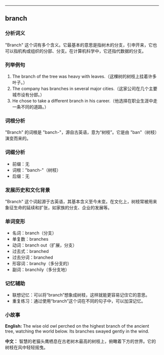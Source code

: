 
---------------
## branch
### 分析词义
"Branch" 这个词有多个含义。它最基本的意思是指树木的分支，引申开来，它也可以指机构或组织的分部、分支。在计算机科学中，它还指代数据的分支。

### 列举例句
1. The branch of the tree was heavy with leaves.（这棵树的树枝上挂着许多叶子。）
2. The company has branches in several major cities.（这家公司在几个主要城市设有分部。）
3. He chose to take a different branch in his career.（他选择在职业生涯中走一条不同的道路。）

### 词根分析
"Branch" 的词根是 "banch-"，源自古英语，意为“树枝”。它是由 "ban"（树枝）演变而来的。

### 词缀分析
- 前缀：无
- 词根："banch-"（树枝）
- 后缀：无

### 发展历史和文化背景
"Branch" 这个词起源于古英语，其基本含义至今未变。在文化上，树枝常被用来象征生命的延续和扩张，如家族的分支、企业的发展等。

### 单词变形
- 名词：branch（分支）
- 单复数：branches
- 动词：branch out（扩展，分支）
- 过去式：branched
- 过去分词：branched
- 形容词：branchy（多分支的）
- 副词：branchily（多分支地）

### 记忆辅助
- 联想记忆：可以将“branch”想象成树枝，这样就能更容易记住它的意思。
- 重复练习：通过使用“branch”这个词在不同的句子中，可以加深记忆。

### 小故事
**English:**
The wise old owl perched on the highest branch of the ancient tree, watching the world below. Its branches swayed gently in the wind.

**中文：**
智慧的老猫头鹰栖息在古老树木最高的树枝上，俯瞰着下方的世界。它的树枝在风中轻轻摇曳。

